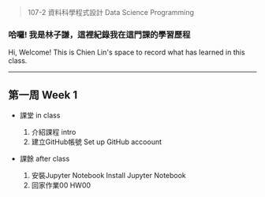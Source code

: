 > 107-2 資料科學程式設計 Data Science Programming

### 哈囉! 我是林子謙，這裡紀錄我在這門課的學習歷程  
Hi, Welcome! This is Chien Lin's space to record what has learned in this class.
___

## 第一周 Week 1
 - 課堂 in class
   1. 介紹課程 intro
   2. 建立GitHub帳號 Set up GitHub accoount

 - 課餘 after class
   1. 安裝Jupyter Notebook Install Jupyter Notebook
   2. 回家作業00 HW00

